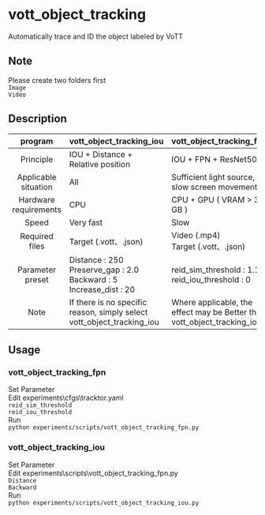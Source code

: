 # vott_object_tracking
Automatically trace and ID the object labeled by VoTT

## Note
Please create two folders first  
    `Image`  
    `Video`

## Description
| program               | vott_object_tracking_iou           | vott_object_tracking_fpn                          |
| :--------------------:|------------------------------------|---------------------------------------------------|
| Principle             | IOU + Distance + Relative position | IOU + FPN + ResNet50                              |
| Applicable situation  | All                                | Sufficient light source, slow screen movement     |
| Hardware requirements | CPU                                | CPU + GPU ( VRAM > 3 GB )                         |
| Speed                 | Very fast                          | Slow                                              |
| Required files        | Target (.vott、.json)              | Video (.mp4)<br>Target (.vott、.json)             |
| Parameter preset      | Distance : 250<br>Preserve_gap : 2.0<Br>Backward : 5<br>Increase_dist : 20 | reid_sim_threshold : 1.1<br>reid_iou_threshold : 0|
| Note                  | If there is no specific reason, simply select vott_object_tracking_iou | Where applicable, the effect may be Better than vott_object_tracking_iou |

## Usage
### vott_object_tracking_fpn  
Set Parameter  
Edit experiments\cfgs\tracktor.yaml  
`reid_sim_threshold`  
`reid_iou_threshold`  
Run  
`python experiments/scripts/vott_object_tracking_fpn.py`  
### vott_object_tracking_iou  
Set Parameter  
Edit experiments\scripts\vott_object_tracking_fpn.py  
`Distance`  
`Backward`  
Run  
`python experiments/scripts/vott_object_tracking_iou.py`
